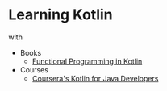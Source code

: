 # Learning Kotlin

with 

- Books
  - [Functional Programming in Kotlin](https://www.manning.com/books/functional-programming-in-kotlin)
- Courses
  - [Coursera's Kotlin for Java Developers](https://www.coursera.org/learn/kotlin-for-java-developers)

